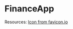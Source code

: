 # FinanceApp


Resources:
<a href="https://favicon.io/emoji-favicons/money-with-wings">Icon from favicon.io</a>

